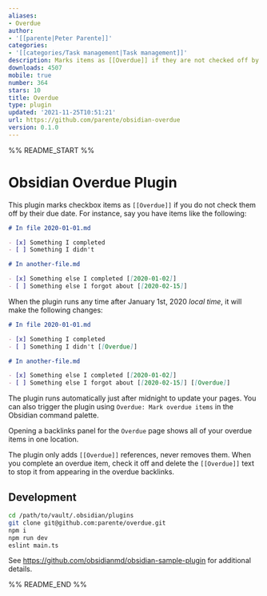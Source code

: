 ```yaml
---
aliases:
- Overdue
author:
- '[[parente|Peter Parente]]'
categories:
- '[[categories/Task management|Task management]]'
description: Marks items as [[Overdue]] if they are not checked off by their due date
downloads: 4507
mobile: true
number: 364
stars: 10
title: Overdue
type: plugin
updated: '2021-11-25T10:51:21'
url: https://github.com/parente/obsidian-overdue
version: 0.1.0
---
```


%% README_START %%

# Obsidian Overdue Plugin

This plugin marks checkbox items as `[[Overdue]]` if you do not check them off by their due date.
For instance, say you have items like the following:

```markdown
# In file 2020-01-01.md

- [x] Something I completed
- [ ] Something I didn't

# In another-file.md

- [x] Something else I completed [[2020-01-02]]
- [ ] Something else I forgot about [[2020-02-15]]
```

When the plugin runs any time after January 1st, 2020 *local time*, it will make the following changes:

```markdown
# In file 2020-01-01.md

- [x] Something I completed
- [ ] Something I didn't [[Overdue]]

# In another-file.md

- [x] Something else I completed [[2020-01-02]]
- [ ] Something else I forgot about [[2020-02-15]] [[Overdue]]
```

The plugin runs automatically just after midnight to update your pages. You can also trigger the
plugin using `Overdue: Mark overdue items` in the Obsidian command palette.

Opening a backlinks panel for the `Overdue` page shows all of your overdue items in one location.

The plugin only adds `[[Overdue]]` references, never removes them. When you complete an overdue
item, check it off and delete the `[[Overdue]]` text to stop it from appearing in the overdue
backlinks.

## Development

```bash
cd /path/to/vault/.obsidian/plugins
git clone git@github.com:parente/overdue.git
npm i
npm run dev
eslint main.ts
```

See https://github.com/obsidianmd/obsidian-sample-plugin for additional details.


%% README_END %%